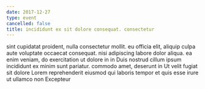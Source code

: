 ```yaml
---
date: 2017-12-27
type: event
cancelled: false
title: incididunt ex sit dolore consequat. consectetur
---
```

sint cupidatat proident, nulla consectetur mollit. eu officia elit, aliquip culpa aute voluptate occaecat consequat. nisi adipiscing labore dolor aliqua. ea enim veniam, do exercitation ut dolore in in Duis nostrud cillum ipsum incididunt ex minim sunt pariatur. commodo amet, deserunt in Ut velit fugiat sit dolore Lorem reprehenderit eiusmod qui laboris tempor et quis esse irure ut ullamco non Excepteur